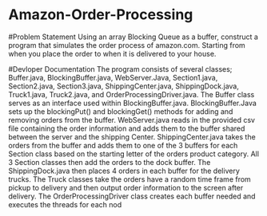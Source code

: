 # Amazon-Order-Processing

#Problem Statement
Using an array Blocking Queue as a buffer, construct a program that simulates the order process of amazon.com. 
Starting from when you place the order to when it is delivered to your house.

#Devloper Documentation
The program consists of several classes; Buffer.java, BlockingBuffer.java, WebServer.Java, Section1.java, Section2.java, 
Section3.java, ShippingCenter.java, ShippingDock.java, Truck1.java, Truck2.java, and OrderProcessingDriver.java. The Buffer 
class serves as an interface used within BlockingBuffer.java. BlockingBuffer.Java sets up the blockingPut() and blockingGet() 
methods for adding and removing orders from the buffer. WebServer.java reads in the provided csv file containing the order 
information and adds them to the buffer shared between the server and the shipping Center. ShippingCenter.java takes the orders 
from the buffer and adds them to one of the 3 buffers for each Section class based on the starting letter of the orders product 
category. All 3 Section classes then add the orders to the dock buffer. The ShippingDock.java then places 4 orders in each buffer 
for the delivery trucks. The Truck classes take the orders have a random time frame from pickup to delivery and then output order 
information to the screen after delivery. The OrderProcessingDriver class creates each buffer needed and executes the threads for 
each nod

